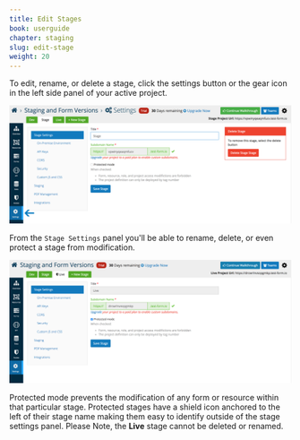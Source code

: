 ```yaml
---
title: Edit Stages
book: userguide
chapter: staging
slug: edit-stage
weight: 20
---
```

To edit, rename, or delete a stage, click the settings button or the gear icon in the left side panel of your active project. 

![](/assets/img/userguide/userguide-stage-edit-1.png)

From the ```Stage Settings``` panel you'll be able to rename, delete, or even protect a stage from modification. 

![](/assets/img/userguide/userguide-stage-edit-2.png)

Protected mode prevents the modification of any form or resource within that particular stage.
Protected stages have a shield icon anchored to the left of their stage name making them easy to identify outside
of the stage settings panel. Please Note, the **Live** stage cannot be deleted or renamed. 